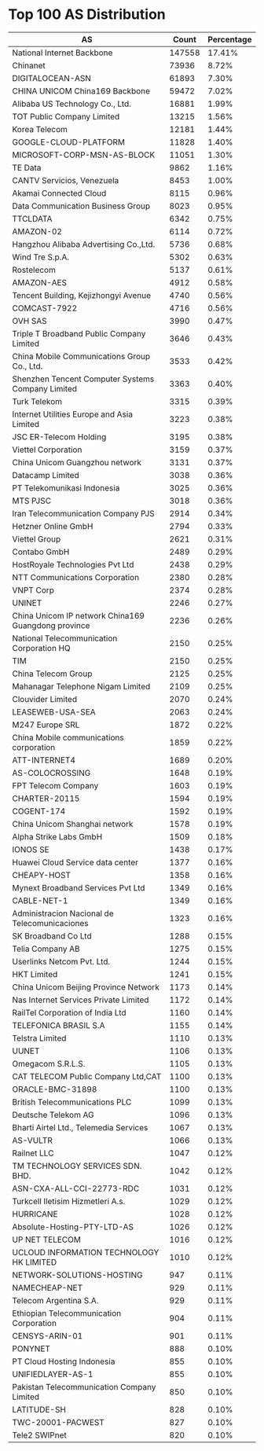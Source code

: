 # Top 100 AS Distribution
| AS | Count | Percentage |
|----|----|----|
| National Internet Backbone | 147558 | 17.41% |
| Chinanet | 73936 | 8.72% |
| DIGITALOCEAN-ASN | 61893 | 7.30% |
| CHINA UNICOM China169 Backbone | 59472 | 7.02% |
| Alibaba US Technology Co., Ltd. | 16881 | 1.99% |
| TOT Public Company Limited | 13215 | 1.56% |
| Korea Telecom | 12181 | 1.44% |
| GOOGLE-CLOUD-PLATFORM | 11828 | 1.40% |
| MICROSOFT-CORP-MSN-AS-BLOCK | 11051 | 1.30% |
| TE Data | 9862 | 1.16% |
| CANTV Servicios, Venezuela | 8453 | 1.00% |
| Akamai Connected Cloud | 8115 | 0.96% |
| Data Communication Business Group | 8023 | 0.95% |
| TTCLDATA | 6342 | 0.75% |
| AMAZON-02 | 6114 | 0.72% |
| Hangzhou Alibaba Advertising Co.,Ltd. | 5736 | 0.68% |
| Wind Tre S.p.A. | 5302 | 0.63% |
| Rostelecom | 5137 | 0.61% |
| AMAZON-AES | 4912 | 0.58% |
| Tencent Building, Kejizhongyi Avenue | 4740 | 0.56% |
| COMCAST-7922 | 4716 | 0.56% |
| OVH SAS | 3990 | 0.47% |
| Triple T Broadband Public Company Limited | 3646 | 0.43% |
| China Mobile Communications Group Co., Ltd. | 3533 | 0.42% |
| Shenzhen Tencent Computer Systems Company Limited | 3363 | 0.40% |
| Turk Telekom | 3315 | 0.39% |
| Internet Utilities Europe and Asia Limited | 3223 | 0.38% |
| JSC ER-Telecom Holding | 3195 | 0.38% |
| Viettel Corporation | 3159 | 0.37% |
| China Unicom Guangzhou network | 3131 | 0.37% |
| Datacamp Limited | 3038 | 0.36% |
| PT Telekomunikasi Indonesia | 3025 | 0.36% |
| MTS PJSC | 3018 | 0.36% |
| Iran Telecommunication Company PJS | 2914 | 0.34% |
| Hetzner Online GmbH | 2794 | 0.33% |
| Viettel Group | 2621 | 0.31% |
| Contabo GmbH | 2489 | 0.29% |
| HostRoyale Technologies Pvt Ltd | 2438 | 0.29% |
| NTT Communications Corporation | 2380 | 0.28% |
| VNPT Corp | 2374 | 0.28% |
| UNINET | 2246 | 0.27% |
| China Unicom IP network China169 Guangdong province | 2236 | 0.26% |
| National Telecommunication Corporation HQ | 2150 | 0.25% |
| TIM | 2150 | 0.25% |
| China Telecom Group | 2125 | 0.25% |
| Mahanagar Telephone Nigam Limited | 2109 | 0.25% |
| Clouvider Limited | 2070 | 0.24% |
| LEASEWEB-USA-SEA | 2063 | 0.24% |
| M247 Europe SRL | 1872 | 0.22% |
| China Mobile communications corporation | 1859 | 0.22% |
| ATT-INTERNET4 | 1689 | 0.20% |
| AS-COLOCROSSING | 1648 | 0.19% |
| FPT Telecom Company | 1603 | 0.19% |
| CHARTER-20115 | 1594 | 0.19% |
| COGENT-174 | 1592 | 0.19% |
| China Unicom Shanghai network | 1578 | 0.19% |
| Alpha Strike Labs GmbH | 1509 | 0.18% |
| IONOS SE | 1438 | 0.17% |
| Huawei Cloud Service data center | 1377 | 0.16% |
| CHEAPY-HOST | 1358 | 0.16% |
| Mynext Broadband Services Pvt Ltd | 1349 | 0.16% |
| CABLE-NET-1 | 1349 | 0.16% |
| Administracion Nacional de Telecomunicaciones | 1323 | 0.16% |
| SK Broadband Co Ltd | 1288 | 0.15% |
| Telia Company AB | 1275 | 0.15% |
| Userlinks Netcom Pvt. Ltd. | 1244 | 0.15% |
| HKT Limited | 1241 | 0.15% |
| China Unicom Beijing Province Network | 1173 | 0.14% |
| Nas Internet Services Private Limited | 1172 | 0.14% |
| RailTel Corporation of India Ltd | 1160 | 0.14% |
| TELEFONICA BRASIL S.A | 1155 | 0.14% |
| Telstra Limited | 1110 | 0.13% |
| UUNET | 1106 | 0.13% |
| Omegacom S.R.L.S. | 1105 | 0.13% |
| CAT TELECOM Public Company Ltd,CAT | 1100 | 0.13% |
| ORACLE-BMC-31898 | 1100 | 0.13% |
| British Telecommunications PLC | 1099 | 0.13% |
| Deutsche Telekom AG | 1096 | 0.13% |
| Bharti Airtel Ltd., Telemedia Services | 1067 | 0.13% |
| AS-VULTR | 1066 | 0.13% |
| Railnet LLC | 1047 | 0.12% |
| TM TECHNOLOGY SERVICES SDN. BHD. | 1042 | 0.12% |
| ASN-CXA-ALL-CCI-22773-RDC | 1031 | 0.12% |
| Turkcell Iletisim Hizmetleri A.s. | 1029 | 0.12% |
| HURRICANE | 1028 | 0.12% |
| Absolute-Hosting-PTY-LTD-AS | 1026 | 0.12% |
| UP NET TELECOM | 1016 | 0.12% |
| UCLOUD INFORMATION TECHNOLOGY HK LIMITED | 1010 | 0.12% |
| NETWORK-SOLUTIONS-HOSTING | 947 | 0.11% |
| NAMECHEAP-NET | 929 | 0.11% |
| Telecom Argentina S.A. | 929 | 0.11% |
| Ethiopian Telecommunication Corporation | 904 | 0.11% |
| CENSYS-ARIN-01 | 901 | 0.11% |
| PONYNET | 888 | 0.10% |
| PT Cloud Hosting Indonesia | 855 | 0.10% |
| UNIFIEDLAYER-AS-1 | 855 | 0.10% |
| Pakistan Telecommunication Company Limited | 850 | 0.10% |
| LATITUDE-SH | 828 | 0.10% |
| TWC-20001-PACWEST | 827 | 0.10% |
| Tele2 SWIPnet | 820 | 0.10% |
